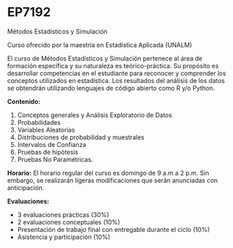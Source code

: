 # EP7192
Métodos Estadísticos y Simulación 

Curso ofrecido por la maestría en Estadística Aplicada (UNALM)

El curso de Métodos Estadísticos y Simulación pertenece al área de formación específica y su naturaleza es teórico-práctica. Su propósito es desarrollar competencias en el estudiante para reconocer y comprender los conceptos utilizados en estadística. Los resultados del análisis de los datos se obtendrán utilizando lenguajes de código abierto como R y/o Python.

**Contenido:**

1. Conceptos generales y Análisis Exploratorio de Datos
2. Probabilidades
3. Variables Aleatorias
4. Distribuciones de probabilidad y muestrales
5. Intervalos de Confianza
6. Pruebas de hipótesis
7. Pruebas No Paramétricas. 

**Horario:**
El horario regular del curso es domingo de 9 a.m a 2 p.m. Sin embargo, se realizarán ligeras modificaciones que serán anunciadas con anticipación.

**Evaluaciones:**
- 3 evaluaciones prácticas (30%)
- 2 evaluaciones conceptuales (10%)
- Presentación de trabajo final con entregable durante el ciclo (10%)
- Asistencia y participación (10%)


